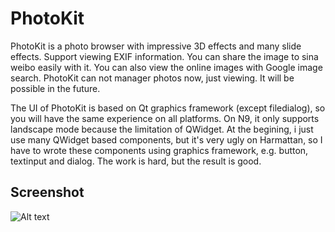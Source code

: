 PhotoKit
==============

PhotoKit is a photo browser with impressive 3D effects and many slide effects. Support viewing EXIF information.
You can share the image to sina weibo easily with it.
You can also view the online images with Google image search.
PhotoKit can not manager photos now, just viewing. It will be possible in the future.


The UI of PhotoKit is based on Qt graphics framework (except filedialog), so you will have the same experience on all platforms. On N9, it only supports landscape mode because the limitation of QWidget. At the begining, i just use many QWidget based components, but it's very ugly on Harmattan, so I have to wrote these components using graphics framework, e.g. button, textinput and dialog. The work is hard, but the result is good.



Screenshot
-------

![Alt text](https://github.com/wang-bin/PhotoKit/raw/master/screenshot/Screenshot-854x480.png "desktop version")

